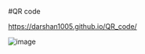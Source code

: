 #QR code

https://darshan1005.github.io/QR_code/

![image](https://github.com/darshan1005/QR_code/assets/114302987/881478c6-a694-405c-9c7c-3f6ef0877222)
